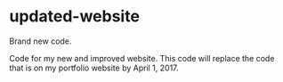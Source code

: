 # updated-website
Brand new code.

Code for my new and improved website. This code will replace the code that is on my portfolio website by April 1, 2017.

